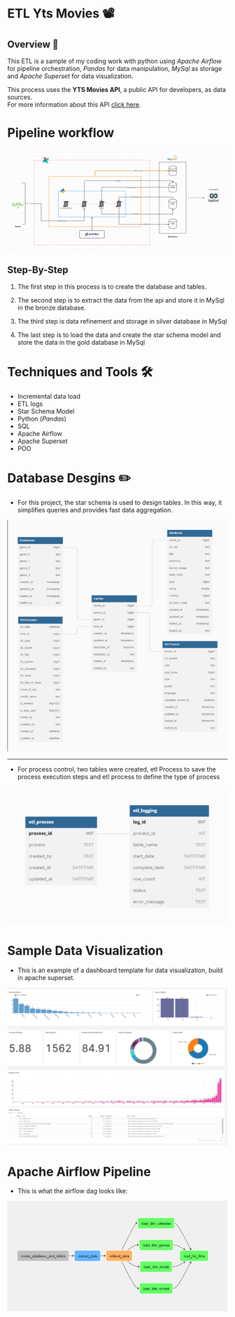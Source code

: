 # ETL Yts Movies 📽️
## Overview 📑
This ETL is a sample of my coding work with python using *Apache Airflow* for pipeline orchestration, *Pandas* for data manipulation, *MySql* as storage and *Apache Superset* for data visualization.

This process uses the **YTS Movies API**, a public API for developers, as data sources.<br>
For more information about this API [click here](https://yts.torrentbay.to/api).


# Pipeline workflow
![](Docs/Screenshot/pipeline_diagram.png)
## Step-By-Step
1. The first step in this process is to create the database and tables.

2. The second step is to extract the data from the api and store it in MySql in the bronze database.

3. The third step is data refinement and storage in silver database in MySql

4. The last step is to load the data and create the star schema model and store the data in the gold database in MySql

# Techniques and Tools 🛠️

- Incremental data load
- ETL logs
- Star Schema Model
- Python (*Pandas*)
- SQL
- Apache Airflow
- Apache Superset
- POO
  
# Database Desgins ✏️

* For this project, the star schema is used to design tables. In this way, it simplifies queries and provides fast data aggregation.

![](Docs/Screenshot/digram_star_schema.png)

---

* For process control, two tables were created, etl Process to save the process execution steps and etl process to define the type of process

![](Docs/Screenshot/digram_etl_control.png)

# Sample Data Visualization

* This is an example of a dashboard template for data visualization, build in apache superset.
  
![](Docs/Screenshot/superset-dashboard.jpg)


# Apache Airflow Pipeline

* This is what the airflow dag looks like:

![](Docs/Screenshot/airflow_pipeline.png)
